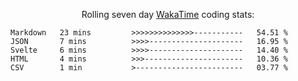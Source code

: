 <!--<p align="center">
  <img width="auto" src ="https://github-readme-stats.vercel.app/api/top-langs/?username=syrkis&layout=compact&hide_border=true&theme=darcula&bg_color=00000000&langs_count=6&hide=jupyter%20notebook,JavaScript,HTML" width = 400>
      <img src ="https://github-readme-streak-stats.herokuapp.com?user=syrkis&theme=darcula&hide_border=true&background=FFFFFF00" width = 400>

</p>-->
<p align="center">Rolling seven day <a href='https://wakatime.com/'> WakaTime</a> coding stats:</p>
<!--START_SECTION:waka-->

```text
Markdown   23 mins         >>>>>>>>>>>>>>-----------   54.51 %
JSON       7 mins          >>>>---------------------   16.95 %
Svelte     6 mins          >>>>---------------------   14.40 %
HTML       4 mins          >>>----------------------   10.36 %
CSV        1 min           >------------------------   03.77 %
```

<!--END_SECTION:waka-->
